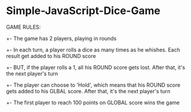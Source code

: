 # Simple-JavaScript-Dice-Game

GAME RULES:

+- The game has 2 players, playing in rounds

+- In each turn, a player rolls a dice as many times as he whishes. Each result get added to his ROUND score

+- BUT, if the player rolls a 1, all his ROUND score gets lost. After that, it's the next player's turn

+- The player can choose to 'Hold', which means that his ROUND score gets added to his GLBAL score. After that, it's the next player's turn

+- The first player to reach 100 points on GLOBAL score wins the game


